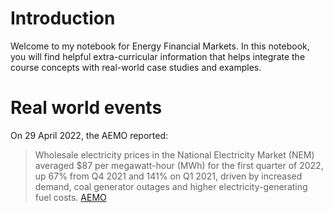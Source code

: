 # Introduction
Welcome to my notebook for Energy Financial Markets. In this notebook, you will find helpful extra-curricular information that helps integrate the course concepts with real-world case studies and examples.

# Real world events
On 29 April 2022, the AEMO reported:
>Wholesale electricity prices in the National Electricity Market (NEM) averaged $87 per megawatt-hour (MWh) for the first quarter of 2022, up 67% from Q4 2021 and 141% on Q1 2021, driven by increased demand, coal generator outages and higher electricity-generating fuel costs.
>[AEMO](https://www.aemo.com.au/newsroom/media-release/electricity-prices-driven-by-outages-and-higher-generation-costs-in-volatile-march-quarter)

